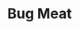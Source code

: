 ---
templateKey: blog-post
featuredpost: false
featuredimage: /assets/Bug_Meat.png
title: Bug Meat
description: Monster Loot
testfield: 1368
---